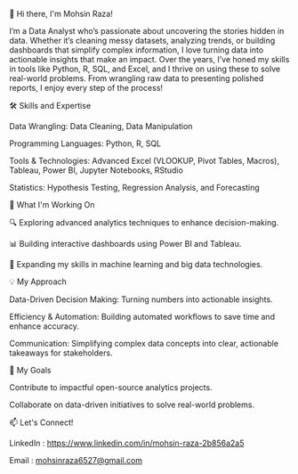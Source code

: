 👋 Hi there, I'm Mohsin Raza!

I’m a Data Analyst who’s passionate about uncovering the stories hidden in data.
Whether it’s cleaning messy datasets, analyzing trends, or building dashboards that simplify complex information,
I love turning data into actionable insights that make an impact.
Over the years, I’ve honed my skills in tools like Python, R, SQL, and Excel, 
and I thrive on using these to solve real-world problems.
From wrangling raw data to presenting polished reports, I enjoy every step of the process!

🛠 Skills and Expertise

Data Wrangling: Data Cleaning, Data Manipulation

Programming Languages: Python, R, SQL

Tools & Technologies: Advanced Excel (VLOOKUP, Pivot Tables, Macros), Tableau, Power BI, Jupyter Notebooks, RStudio

Statistics: Hypothesis Testing, Regression Analysis, and Forecasting

🌟 What I'm Working On

🔍 Exploring advanced analytics techniques to enhance decision-making.

📊 Building interactive dashboards using Power BI and Tableau.

🌱 Expanding my skills in machine learning and big data technologies.

💡 My Approach

Data-Driven Decision Making: Turning numbers into actionable insights.

Efficiency & Automation: Building automated workflows to save time and enhance accuracy.

Communication: Simplifying complex data concepts into clear, actionable takeaways for stakeholders.

🚀 My Goals

Contribute to impactful open-source analytics projects.

Collaborate on data-driven initiatives to solve real-world problems.

📫 Let's Connect!

LinkedIn : https://www.linkedin.com/in/mohsin-raza-2b856a2a5

Email    : mohsinraza6527@gmail.com
